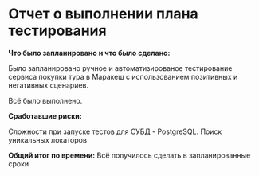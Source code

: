 # Отчет о выполнении плана тестирования

**Что было запланировано и что было сделано:**

Было запланировано ручное и автоматизированое тестирование сервиса покупки тура в Маракеш с использованием позитивных и негативных сценариев.

Всё было выполнено.

**Сработавшие риски:**

Сложности при запуске тестов для СУБД - PostgreSQL. Поиск уникальных локаторов

**Общий итог по времени:** Всё получилось сделать в запланированные сроки
